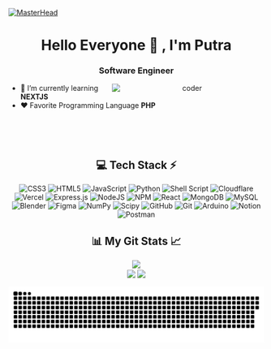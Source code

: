 [![MasterHead](https://logicmojo.com/assets/dist/new_pages/images/js-gif.gif)](https://azhararrozak.my.id/)

<div align="center">

<h1>Hello Everyone 👋 , I'm Putra</h1>
<h3>Software Engineer</h3>
<img align="right" width="300" alt="coder" src="https://media.tenor.com/fdvOlldr5RYAAAAC/private.gif" />

</div>



- 🌱 I’m currently learning **NEXTJS**  
- ❤️ Favorite Programming Language **PHP**

<br><br><br>

<!-- Tech Stack -->
<div align="center">
  
## 💻 Tech Stack ⚡
![CSS3](https://img.shields.io/badge/css3-%231572B6.svg?style=for-the-badge&logo=css3&logoColor=white) ![HTML5](https://img.shields.io/badge/html5-%23E34F26.svg?style=for-the-badge&logo=html5&logoColor=white) ![JavaScript](https://img.shields.io/badge/javascript-%23323330.svg?style=for-the-badge&logo=javascript&logoColor=%23F7DF1E) ![Python](https://img.shields.io/badge/python-3670A0?style=for-the-badge&logo=python&logoColor=ffdd54) ![Shell Script](https://img.shields.io/badge/shell_script-%23121011.svg?style=for-the-badge&logo=gnu-bash&logoColor=white) ![Cloudflare](https://img.shields.io/badge/Cloudflare-F38020?style=for-the-badge&logo=Cloudflare&logoColor=white) ![Vercel](https://img.shields.io/badge/vercel-%23000000.svg?style=for-the-badge&logo=vercel&logoColor=white) ![Express.js](https://img.shields.io/badge/express.js-%23404d59.svg?style=for-the-badge&logo=express&logoColor=%2361DAFB) ![NodeJS](https://img.shields.io/badge/node.js-6DA55F?style=for-the-badge&logo=node.js&logoColor=white) ![NPM](https://img.shields.io/badge/NPM-%23CB3837.svg?style=for-the-badge&logo=npm&logoColor=white) ![React](https://img.shields.io/badge/react-%2320232a.svg?style=for-the-badge&logo=react&logoColor=%2361DAFB) ![MongoDB](https://img.shields.io/badge/MongoDB-%234ea94b.svg?style=for-the-badge&logo=mongodb&logoColor=white) ![MySQL](https://img.shields.io/badge/mysql-4479A1.svg?style=for-the-badge&logo=mysql&logoColor=white) ![Blender](https://img.shields.io/badge/blender-%23F5792A.svg?style=for-the-badge&logo=blender&logoColor=white) ![Figma](https://img.shields.io/badge/figma-%23F24E1E.svg?style=for-the-badge&logo=figma&logoColor=white) ![NumPy](https://img.shields.io/badge/numpy-%23013243.svg?style=for-the-badge&logo=numpy&logoColor=white) ![Scipy](https://img.shields.io/badge/SciPy-%230C55A5.svg?style=for-the-badge&logo=scipy&logoColor=%white) ![GitHub](https://img.shields.io/badge/github-%23121011.svg?style=for-the-badge&logo=github&logoColor=white) ![Git](https://img.shields.io/badge/git-%23F05033.svg?style=for-the-badge&logo=git&logoColor=white) ![Arduino](https://img.shields.io/badge/-Arduino-00979D?style=for-the-badge&logo=Arduino&logoColor=white) ![Notion](https://img.shields.io/badge/Notion-%23000000.svg?style=for-the-badge&logo=notion&logoColor=white) ![Postman](https://img.shields.io/badge/Postman-FF6C37?style=for-the-badge&logo=postman&logoColor=white)

</div>



<!-- Social connections -->


<!-- Stats -->
<div align="center">
  
  ## 📊 My Git Stats 📈

</div>

<div align="center">
  <img src="https://github-readme-stats.vercel.app/api?username=itsjohanes&theme=tokyonight&show_icons=true&hide_border=true&count_private=true" width="55%" /> <br>
  <img src="https://github-readme-streak-stats.herokuapp.com/?user=itsjohanes&theme=aura&hide_border=true" width="50%" />
  <img src="https://github-readme-stats.vercel.app/api/top-langs/?username=itsjohanes&theme=aura&hide_border=true&include_all_commits=true&count_private=true&layout=compact" width="36%" />
</div>

<!-- Snake Animation -->
<div align="center">
    
  ![snake gif](https://github.com/azhararrozak/azhararrozak/blob/output/github-snake-dark.svg)
</div>

